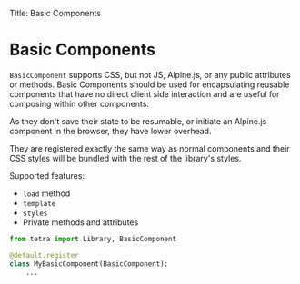 Title: Basic Components

# Basic Components

`BasicComponent` supports CSS, but not JS, Alpine.js, or any public attributes or methods. Basic Components should be used for encapsulating reusable components that have no direct client side interaction and are useful for composing within other components.

As they don't save their state to be resumable, or initiate an Alpine.js component in the browser, they have lower overhead.

They are registered exactly the same way as normal components and their CSS styles will be bundled with the rest of the library's styles.

Supported features:

- `load` method
- `template`
- `styles`
- Private methods and attributes

``` python
from tetra import Library, BasicComponent

@default.register
class MyBasicComponent(BasicComponent):
    ...
```